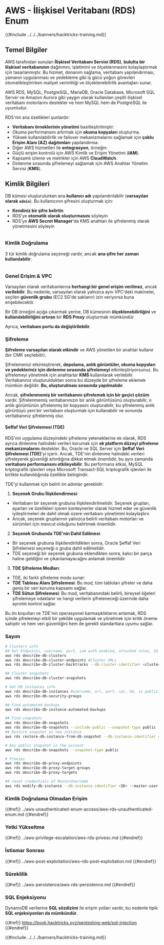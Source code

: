 # AWS - İlişkisel Veritabanı (RDS) Enum

{{#include ../../../banners/hacktricks-training.md}}

## Temel Bilgiler

AWS tarafından sunulan **İlişkisel Veritabanı Servisi (RDS)**, **bulutta bir ilişkisel veritabanının** dağıtımını, işletimini ve ölçeklenmesini kolaylaştırmak için tasarlanmıştır. Bu hizmet, donanım sağlama, veritabanı yapılandırması, yamanın uygulanması ve yedekleme gibi iş gücü yoğun görevleri otomatikleştirirken maliyet verimliliği ve ölçeklenebilirlik avantajları sunar.

AWS RDS, MySQL, PostgreSQL, MariaDB, Oracle Database, Microsoft SQL Server ve Amazon Aurora gibi yaygın olarak kullanılan çeşitli ilişkisel veritabanı motorlarını destekler ve hem MySQL hem de PostgreSQL ile uyumludur.

RDS'nin ana özellikleri şunlardır:

- **Veritabanı örneklerinin yönetimi** basitleştirilmiştir.
- Okuma performansını artırmak için **okuma kopyaları** oluşturma.
- Yüksek kullanılabilirlik ve failover mekanizmalarını sağlamak için **çoklu Erişim Alanı (AZ) dağıtımları** yapılandırma.
- Diğer AWS hizmetleri ile **entegrasyon**, örneğin:
- Güçlü erişim kontrolü için AWS Kimlik ve Erişim Yönetimi (**IAM**).
- Kapsamlı izleme ve metrikler için AWS **CloudWatch**.
- Dinlenme sırasında şifrelemeyi sağlamak için AWS Anahtar Yönetim Servisi (**KMS**).

## Kimlik Bilgileri

DB kümesi oluşturulurken ana **kullanıcı adı** yapılandırılabilir (**varsayılan olarak `admin`**). Bu kullanıcının şifresini oluşturmak için:

- **Kendiniz bir şifre belirtin**
- RDS'ye **otomatik olarak oluşturmasını** söyleyin
- RDS'ye **AWS Secret Manager**'da KMS anahtarı ile şifrelenmiş olarak yönetmesini söyleyin

<figure><img src="../../../images/image (144).png" alt=""><figcaption></figcaption></figure>

### Kimlik Doğrulama

3 tür kimlik doğrulama seçeneği vardır, ancak **ana şifre her zaman kullanılabilir**:

<figure><img src="../../../images/image (227).png" alt=""><figcaption></figcaption></figure>

### Genel Erişim & VPC

Varsayılan olarak veritabanlarına **herhangi bir genel erişim verilmez**, ancak **verilebilir**. Bu nedenle, varsayılan olarak yalnızca aynı VPC'deki makineler, seçilen **güvenlik grubu** (EC2 SG'de saklanır) izin veriyorsa buna erişebilecektir.

Bir DB örneğini açığa çıkarmak yerine, DB kümesinin **ölçeklenebilirliğini** ve **kullanılabilirliğini artıran** bir **RDS Proxy** oluşturmak mümkündür.

Ayrıca, **veritabanı portu da değiştirilebilir**.

### Şifreleme

**Şifreleme varsayılan olarak etkindir** ve AWS yönetilen bir anahtar kullanır (bir CMK seçilebilir).

Şifrelemenizi etkinleştirerek, **depolama, anlık görüntüler, okuma kopyaları ve yedekleriniz için dinlenme sırasında şifrelemeyi** etkinleştiriyorsunuz. Bu şifrelemeyi yönetmek için anahtarlar **KMS** kullanılarak verilebilir.\
Veritabanınız oluşturulduktan sonra bu düzeyde bir şifreleme eklemek mümkün değildir. **Bu, oluşturulması sırasında yapılmalıdır**.

Ancak, **şifrelenmemiş bir veritabanını şifrelemek için bir geçici çözüm** vardır. Şifrelenmemiş veritabanınızın bir anlık görüntüsünü oluşturabilir, o anlık görüntünün şifrelenmiş bir kopyasını oluşturabilir, bu şifrelenmiş anlık görüntüyü yeni bir veritabanı oluşturmak için kullanabilir ve sonunda veritabanınız şifrelenmiş olur.

#### Şeffaf Veri Şifrelemesi (TDE)

RDS'nin uygulama düzeyindeki şifreleme yeteneklerine ek olarak, RDS ayrıca dinlenme halindeki verileri korumak için **ek platform düzeyi şifreleme mekanizmalarını** destekler. Bu, Oracle ve SQL Server için **Şeffaf Veri Şifrelemesi (TDE)**'yi içerir. Ancak, TDE'nin dinlenme halindeki verileri şifreleyerek güvenliği artırdığına dikkat etmek önemlidir, bu aynı zamanda **veritabanı performansını etkileyebilir**. Bu performans etkisi, MySQL kriptografik işlevleri veya Microsoft Transact-SQL kriptografik işlevleri ile birlikte kullanıldığında özellikle belirgindir.

TDE'yi kullanmak için belirli ön adımlar gereklidir:

1. **Seçenek Grubu İlişkilendirmesi**:
- Veritabanı bir seçenek grubuna ilişkilendirilmelidir. Seçenek grupları, ayarları ve özellikleri içeren konteynerler olarak hizmet eder ve güvenlik iyileştirmeleri de dahil olmak üzere veritabanı yönetimini kolaylaştırır.
- Ancak, seçenek gruplarının yalnızca belirli veritabanı motorları ve sürümleri için mevcut olduğunu belirtmek önemlidir.
2. **Seçenek Grubunda TDE'nin Dahil Edilmesi**:
- Bir seçenek grubuna ilişkilendirildikten sonra, Oracle Şeffaf Veri Şifrelemesi seçeneği o gruba dahil edilmelidir.
- TDE seçeneği bir seçenek grubuna eklendikten sonra, kalıcı bir parça haline geldiğini ve çıkarılamayacağını anlamak önemlidir.
3. **TDE Şifreleme Modları**:
- TDE, iki farklı şifreleme modu sunar:
- **TDE Tablosu Alanı Şifrelemesi**: Bu mod, tüm tabloları şifreler ve daha geniş bir veri koruma kapsamı sağlar.
- **TDE Sütun Şifrelemesi**: Bu mod, veritabanındaki belirli, bireysel öğeleri şifrelemeye odaklanır ve hangi verilerin şifreleneceği üzerinde daha ayrıntılı kontrol sağlar.

Bu ön koşulları ve TDE'nin operasyonel karmaşıklıklarını anlamak, RDS içinde şifrelemeyi etkili bir şekilde uygulamak ve yönetmek için kritik öneme sahiptir ve hem veri güvenliğini hem de gerekli standartlara uyumu sağlar.

### Sayım
```bash
# Clusters info
## Get Endpoints, username, port, iam auth enabled, attached roles, SG
aws rds describe-db-clusters
aws rds describe-db-cluster-endpoints #Cluster URLs
aws rds describe-db-cluster-backtracks --db-cluster-identifier <cluster-name>

## Cluster snapshots
aws rds describe-db-cluster-snapshots

# Get DB instances info
aws rds describe-db-instances #username, url, port, vpc, SG, is public?
aws rds describe-db-security-groups

## Find automated backups
aws rds describe-db-instance-automated-backups

## Find snapshots
aws rds describe-db-snapshots
aws rds describe-db-snapshots --include-public --snapshot-type public
## Restore snapshot as new instance
aws rds restore-db-instance-from-db-snapshot --db-instance-identifier <ID> --db-snapshot-identifier <ID> --availability-zone us-west-2a

# Any public snapshot in the account
aws rds describe-db-snapshots --snapshot-type public

# Proxies
aws rds describe-db-proxy-endpoints
aws rds describe-db-proxy-target-groups
aws rds describe-db-proxy-targets

## reset credentials of MasterUsername
aws rds modify-db-instance --db-instance-identifier <ID> --master-user-password <NewPassword> --apply-immediately
```
### Kimlik Doğrulama Olmadan Erişim

{{#ref}}
../aws-unauthenticated-enum-access/aws-rds-unauthenticated-enum.md
{{#endref}}

### Yetki Yükseltme

{{#ref}}
../aws-privilege-escalation/aws-rds-privesc.md
{{#endref}}

### İstismar Sonrası

{{#ref}}
../aws-post-exploitation/aws-rds-post-exploitation.md
{{#endref}}

### Süreklilik

{{#ref}}
../aws-persistence/aws-rds-persistence.md
{{#endref}}

### SQL Enjeksiyonu

DynamoDB verilerine **SQL sözdizimi** ile erişim yolları vardır, bu nedenle tipik **SQL enjeksiyonları da mümkündür**.

{{#ref}}
https://book.hacktricks.xyz/pentesting-web/sql-injection
{{#endref}}

{{#include ../../../banners/hacktricks-training.md}}
